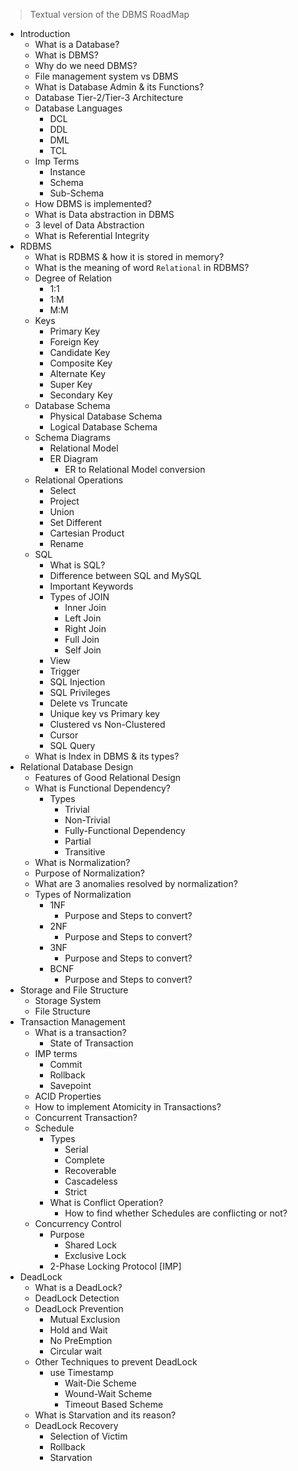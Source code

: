 
> Textual version of the DBMS RoadMap

- Introduction
  - What is a Database?
  - What is DBMS?
  - Why do we need DBMS?
  - File management system vs DBMS
  - What is Database Admin & its Functions?
  - Database Tier-2/Tier-3 Architecture
  - Database Languages
    - DCL
    - DDL
    - DML
    - TCL
  - Imp Terms
    - Instance
    - Schema
    - Sub-Schema
  - How DBMS is implemented?
  - What is Data abstraction in DBMS
  - 3 level of Data Abstraction
  - What is Referential Integrity
- RDBMS
  - What is RDBMS & how it is stored in memory?
  - What is the meaning of word `Relational` in RDBMS?
  - Degree of Relation
    - 1:1
    - 1:M
    - M:M
  - Keys
    - Primary Key
    - Foreign Key
    - Candidate Key
    - Composite Key
    - Alternate Key
    - Super Key
    - Secondary Key
  - Database Schema
    - Physical Database Schema
    - Logical Database Schema
  - Schema Diagrams
    - Relational Model
    - ER Diagram
      - ER to Relational Model conversion
  - Relational Operations
    - Select
    - Project
    - Union
    - Set Different
    - Cartesian Product
    - Rename
  - SQL
    - What is SQL?
    - Difference between SQL and MySQL
    - Important Keywords
    - Types of JOIN
      - Inner Join
      - Left Join
      - Right Join
      - Full Join
      - Self Join
    - View
    - Trigger
    - SQL Injection
    - SQL Privileges
    - Delete vs Truncate
    - Unique key vs Primary key
    - Clustered vs Non-Clustered
    - Cursor
    - SQL Query
  - What is Index in DBMS & its types?
- Relational Database Design
  - Features of Good Relational Design
  - What is Functional Dependency?
    - Types
      - Trivial
      - Non-Trivial
      - Fully-Functional Dependency
      - Partial
      - Transitive
  - What is Normalization?
  - Purpose of Normalization?
  - What are 3 anomalies resolved by normalization?
  - Types of Normalization
    - 1NF
      - Purpose and Steps to convert?
    - 2NF
      - Purpose and Steps to convert?
    - 3NF
      - Purpose and Steps to convert?
    - BCNF
      - Purpose and Steps to convert?
- Storage and File Structure
  - Storage System
  - File Structure
- Transaction Management
  - What is a transaction?
    - State of Transaction
  - IMP terms
    - Commit
    - Rollback
    - Savepoint
  - ACID Properties
  - How to implement Atomicity in Transactions?
  - Concurrent Transaction?
  - Schedule
    - Types
      - Serial
      - Complete
      - Recoverable
      - Cascadeless
      - Strict
    - What is Conflict Operation?
      - How to find whether Schedules are conflicting or not?
  - Concurrency Control
    - Purpose
      - Shared Lock
      - Exclusive Lock
    - 2-Phase Locking Protocol [IMP]
- DeadLock
  - What is a DeadLock?
  - DeadLock Detection
  - DeadLock Prevention
    - Mutual Exclusion
    - Hold and Wait
    - No PreEmption
    - Circular wait
  - Other Techniques to prevent DeadLock
    - use Timestamp
      - Wait-Die Scheme
      - Wound-Wait Scheme
      - Timeout Based Scheme
  - What is Starvation and its reason?
  - DeadLock Recovery
    - Selection of Victim
    - Rollback
    - Starvation
